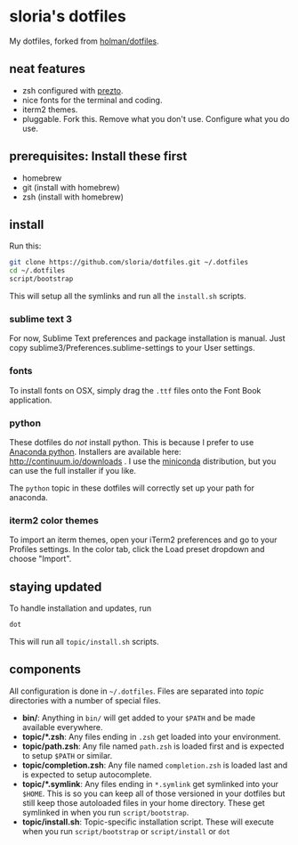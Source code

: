 # sloria's dotfiles

My dotfiles, forked from [holman/dotfiles](https://github.com/holman/dotfiles).

## neat features

- zsh configured with [prezto](https://github.com/sorin-ionescu/prezto).
- nice fonts for the terminal and coding.
- iterm2 themes.
- pluggable. Fork this. Remove what you don't use. Configure what you do use.

## prerequisites: Install these first

- homebrew
- git (install with homebrew)
- zsh (install with homebrew)

## install

Run this:

```sh
git clone https://github.com/sloria/dotfiles.git ~/.dotfiles
cd ~/.dotfiles
script/bootstrap
```

This will setup all the symlinks and run all the `install.sh` scripts.

### sublime text 3

For now, Sublime Text preferences and package installation is manual. Just copy sublime3/Preferences.sublime-settings to your User settings.

### fonts

To install fonts on OSX, simply drag the `.ttf` files onto the Font Book application. 

### python

These dotfiles do *not* install python. This is because I prefer to use [Anaconda python](http://continuum.io/downloads). Installers are available here: http://continuum.io/downloads . I use the [miniconda](http://conda.pydata.org/miniconda.html#miniconda) distribution, but you can use the full installer if you like.

The `python` topic in these dotfiles will correctly set up your path for anaconda.

### iterm2 color themes

To import an iterm themes, open your iTerm2 preferences and go to your Profiles settings. In the color tab, click the Load preset dropdown and choose "Import".

## staying updated

To handle installation and updates, run

```sh
dot
```

This will run all `topic/install.sh` scripts.

## components

All configuration is done in `~/.dotfiles`. Files are separated into *topic* directories with a number of special files.

- **bin/**: Anything in `bin/` will get added to your `$PATH` and be made
  available everywhere.
- **topic/\*.zsh**: Any files ending in `.zsh` get loaded into your
  environment.
- **topic/path.zsh**: Any file named `path.zsh` is loaded first and is
  expected to setup `$PATH` or similar.
- **topic/completion.zsh**: Any file named `completion.zsh` is loaded
  last and is expected to setup autocomplete.
- **topic/\*.symlink**: Any files ending in `*.symlink` get symlinked into
  your `$HOME`. This is so you can keep all of those versioned in your dotfiles
  but still keep those autoloaded files in your home directory. These get
  symlinked in when you run `script/bootstrap`.
- **topic/install.sh**: Topic-specific installation script. These will execute when you run `script/bootstrap` or `script/install` or `dot`
